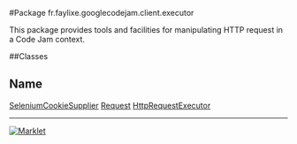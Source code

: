 #Package fr.faylixe.googlecodejam.client.executor


<p>This package provides tools and facilities for manipulating
 HTTP request in a Code Jam context.</p>

##Classes

Name
 --- 
[SeleniumCookieSupplier](SeleniumCookieSupplier.md)
[Request](Request.md)
[HttpRequestExecutor](HttpRequestExecutor.md)

---
[![Marklet](https://img.shields.io/badge/Generated%20by-Marklet-green.svg)](https://github.com/Faylixe/marklet)